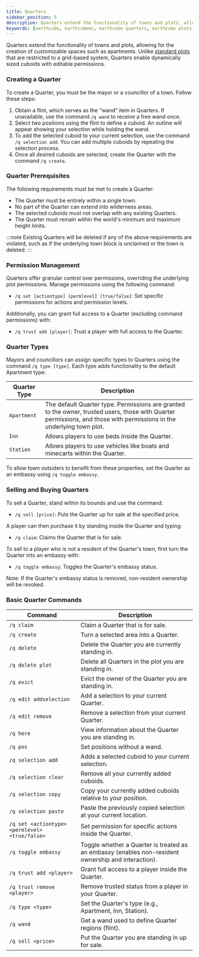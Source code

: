 ```yaml
---
title: Quarters
sidebar_position: 5
description: Quarters extend the functionality of towns and plots, allowing for the creation of customizable spaces such as apartments.
keywords: [earthcube, earthcubemc, earthcube quarters, earthcube plots, earthcube quarter]
---
```


Quarters extend the functionality of towns and plots, allowing for the creation of customizable spaces such as apartments. Unlike [standard plots](/docs/towns#plots) that are restricted to a grid-based system, Quarters enable dynamically sized cuboids with editable permissions.

### Creating a Quarter

To create a Quarter, you must be the mayor or a councillor of a town. Follow these steps:

1. Obtain a flint, which serves as the "wand" item in Quarters. If unavailable, use the command `/q wand` to receive a free wand once.
2. Select two positions using the flint to define a cuboid. An outline will appear showing your selection while holding the wand.
3. To add the selected cuboid to your current selection, use the command `/q selection add`. You can add multiple cuboids by repeating the selection process.
4. Once all desired cuboids are selected, create the Quarter with the command `/q create`.

### Quarter Prerequisites

The following requirements must be met to create a Quarter:

- The Quarter must be entirely within a single town.
- No part of the Quarter can extend into wilderness areas.
- The selected cuboids must not overlap with any existing Quarters.
- The Quarter must remain within the world's minimum and maximum height limits.

:::note
Existing Quarters will be deleted if any of the above requirements are violated, such as if the underlying town block is unclaimed or the town is deleted.
:::

### Permission Management

Quarters offer granular control over permissions, overriding the underlying plot permissions. Manage permissions using the following command:

- `/q set [actiontype] [permlevel] [true/false]`: Set specific permissions for actions and permission levels.

Additionally, you can grant full access to a Quarter (excluding command permissions) with:

- `/q trust add [player]`: Trust a player with full access to the Quarter.

### Quarter Types

Mayors and councillors can assign specific types to Quarters using the command `/q type [type]`. Each type adds functionality to the default Apartment type:

| Quarter Type | Description |
|--------------|-------------|
| `Apartment`  | The default Quarter type. Permissions are granted to the owner, trusted users, those with Quarter permissions, and those with permissions in the underlying town plot. |
| `Inn`        | Allows players to use beds inside the Quarter. |
| `Station`    | Allows players to use vehicles like boats and minecarts within the Quarter. |

To allow town outsiders to benefit from these properties, set the Quarter as an embassy using `/q toggle embassy`.

### Selling and Buying Quarters

To sell a Quarter, stand within its bounds and use the command:

- `/q sell [price]`: Puts the Quarter up for sale at the specified price.

A player can then purchase it by standing inside the Quarter and typing:

- `/q claim`: Claims the Quarter that is for sale.

To sell to a player who is not a resident of the Quarter's town, first turn the Quarter into an embassy with:

- `/q toggle embassy`: Toggles the Quarter's embassy status.

Note: If the Quarter's embassy status is removed, non-resident ownership will be revoked.

### Basic Quarter Commands

| Command | Description |
|---------|-------------|
| `/q claim` | Claim a Quarter that is for sale. |
| `/q create` | Turn a selected area into a Quarter. |
| `/q delete` | Delete the Quarter you are currently standing in. |
| `/q delete plot` | Delete all Quarters in the plot you are standing in. |
| `/q evict` | Evict the owner of the Quarter you are standing in. |
| `/q edit addselection` | Add a selection to your current Quarter. |
| `/q edit remove` | Remove a selection from your current Quarter. |
| `/q here` | View information about the Quarter you are standing in. |
| `/q pos` | Set positions without a wand. |
| `/q selection add` | Adds a selected cuboid to your current selection. |
| `/q selection clear` | Remove all your currently added cuboids. |
| `/q selection copy` | Copy your currently added cuboids relative to your position. |
| `/q selection paste` | Paste the previously copied selection at your current location. |
| `/q set <actiontype> <permlevel> <true/false>` | Set permission for specific actions inside the Quarter. |
| `/q toggle embassy` | Toggle whether a Quarter is treated as an embassy (enables non-resident ownership and interaction). |
| `/q trust add <player>` | Grant full access to a player inside the Quarter. |
| `/q trust remove <player>` | Remove trusted status from a player in your Quarter. |
| `/q type <type>` | Set the Quarter's type (e.g., Apartment, Inn, Station). |
| `/q wand` | Get a wand used to define Quarter regions (flint). |
| `/q sell <price>` | Put the Quarter you are standing in up for sale. |